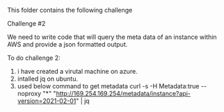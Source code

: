 This folder contains the following challenge

Challenge #2

We need to write code that will query the meta data of an instance within AWS and provide a json formatted output. 


To do challenge 2:
1. i have created a virutal machine  on azure.
2. intalled jq on ubuntu.
3. used below command to get metadata 
curl -s -H Metadata:true --noproxy "*" "http://169.254.169.254/metadata/instance?api-version=2021-02-01" | jq





